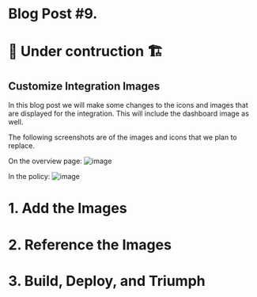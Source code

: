 # Blog Post #9.
# 🚧 Under contruction 🏗️
## Customize Integration Images

In this blog post we will make some changes to the icons and images that are displayed for the integration. This will include the dashboard image as well.

The following screenshots are of the images and icons that we plan to replace.

On the overview page:
![image](https://github.com/nicpenning/Elasti-daddy/assets/5582679/16a15415-c734-4659-9bac-9eb71bb8881e)

In the policy:
![image](https://github.com/nicpenning/Elasti-daddy/assets/5582679/74b7bfaf-d5ea-4807-9a30-82f6e04144d9)


# 1. Add the Images

# 2. Reference the Images

# 3. Build, Deploy, and Triumph
